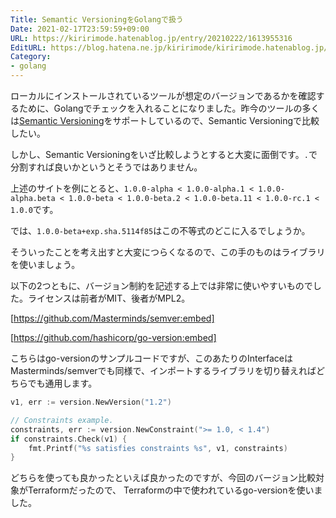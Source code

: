 ```yaml
---
Title: Semantic VersioningをGolangで扱う
Date: 2021-02-17T23:59:59+09:00
URL: https://kiririmode.hatenablog.jp/entry/20210222/1613955316
EditURL: https://blog.hatena.ne.jp/kiririmode/kiririmode.hatenablog.jp/atom/entry/26006613694828227
Category:
- golang
---
```


ローカルにインストールされているツールが想定のバージョンであるかを確認するために、Golangでチェックを入れることになりました。昨今のツールの多くは[Semantic Versioning](https://semver.org/)をサポートしているので、Semantic Versioningで比較したい。

しかし、Semantic Versioningをいざ比較しようとすると大変に面倒です。`.`で分割すれば良いかというとそうではありません。
<!-- textlint-disable -->
上述のサイトを例にとると、`1.0.0-alpha < 1.0.0-alpha.1 < 1.0.0-alpha.beta < 1.0.0-beta < 1.0.0-beta.2 < 1.0.0-beta.11 < 1.0.0-rc.1 < 1.0.0`です。
<!-- textlint-enable -->
では、`1.0.0-beta+exp.sha.5114f85`はこの不等式のどこに入るでしょうか。

そういったことを考え出すと大変につらくなるので、この手のものはライブラリを使いましょう。

以下の2つともに、バージョン制約を記述する上では非常に使いやすいものでした。ライセンスは前者がMIT、後者がMPL2。

[https://github.com/Masterminds/semver:embed]

[https://github.com/hashicorp/go-version:embed]

こちらはgo-versionのサンプルコードですが、このあたりのInterfaceはMasterminds/semverでも同様で、インポートするライブラリを切り替えればどちらでも通用します。

```go
v1, err := version.NewVersion("1.2")

// Constraints example.
constraints, err := version.NewConstraint(">= 1.0, < 1.4")
if constraints.Check(v1) {
    fmt.Printf("%s satisfies constraints %s", v1, constraints)
}
```

どちらを使っても良かったといえば良かったのですが、今回のバージョン比較対象がTerraformだったので、
Terraformの中で使われているgo-versionを使いました。
